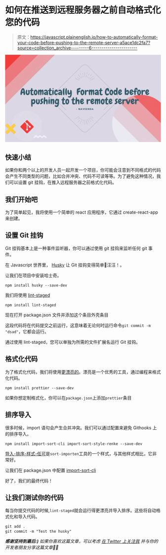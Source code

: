 # 如何在推送到远程服务器之前自动格式化您的代码

> 原文：<https://javascript.plainenglish.io/how-to-automatically-format-your-code-before-pushing-to-the-remote-server-a5ace1dc2fa7?source=collection_archive---------6----------------------->

![](img/24591e4c35ec0b208225605b66feb9bf.png)

## 快速小结

如果你和两个以上的开发人员一起开发一个项目，你可能会注意到不同格式的代码会产生不同类型的问题，比如合并冲突、代码不可读等等。为了避免这种情况，我们可以设置 git 挂钩，在推入远程服务器之前格式化代码。

## 我们开始吧

为了简单起见，我将使用一个简单的 react 应用程序，它通过 create-react-app 来创建。

## 设置 Git 挂钩

Git 挂钩基本上是一种事件监听器，你可以通过使用 git 挂钩来监听任何 git 事件。

在 Javascript 世界里， [Husky](https://github.com/typicode/husky) 让 Git 挂钩变得简单🐶汪汪！。

让我们在项目中安装哈士奇。

```
npm install husky --save-dev
```

我们将使用 [lint-staged](https://www.npmjs.com/package/lint-staged)

```
npm install lint-staged
```

现在打开 package.json 文件并添加这个条目外壳条目

这段代码将在代码提交之前运行，这意味着无论何时运行命令`git commit -m "dsad"`，它都会运行。

通过使用 lint-staged，您可以单独为所需的文件扩展名运行 Git 挂钩。

## 格式化代码

为了格式化代码，我们将使用[更漂亮的](https://prettier.io/)。漂亮是一个优秀的工具，通过编程来格式化代码。

```
npm install prettier --save-dev
```

如果你想定制格式化，你可以在`package.json`上添加`prettier`条目

## 排序导入

很多时候，import 语句会产生合并冲突。我们可以通过配置来避免 Githooks 上的排序导入。

```
npm install import-sort-cli import-sort-style-renke --save-dev
```

[导入-排序-样式-任可](https://npmjs.com/package/import-sort-style-renke)是`sort-importen`工具的一个样式，与其他样式相比，它非常好。

让我们在 package.json 中配置 [import-sort-cli](https://npmjs.com/package/import-sort-cli)

好了，我们的最终代码！

## 让我们测试你的代码

每当你提交代码的时候,`lint-staged`就会运行得更漂亮并导入排序。这些将自动格式化和导入代码。

```
git add .
git commit -m "Test the husky"
```

***感谢坚持到最后:)*** *如果你喜欢这篇文章，可以考虑* [*在 Twitter 上关注我*](https://twitter.com/NaveenDA_) *并与你的开发者朋友分享这篇文章🐋😀*